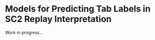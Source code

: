 Models for Predicting Tab Labels in SC2 Replay Interpretation
======================================================================
Work in progress...